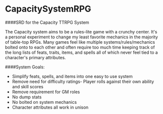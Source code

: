 # CapacitySystemRPG
####SRD for the Capacity TTRPG System

The Capacity system aims to be a rules-lite game with a crunchy center. It's a personal experiment to change my least favorite mechanics in the majority of table-top RPGs. Many games feel like multiple systems/rules/mechanics bolted onto to each other and often require too much time keeping track of the long lists of feats, traits, items, and spells all of which never feel tied to a character's primary attributes. 

####System Goals:

- Simplify feats, spells, and items into one easy to use system
- Remove need for difficulty ratings- Player rolls against their own ability and skill scores
- Remove requirement for GM roles
- No dump stats
- No bolted on system mechanics
- Character attributes all work in unison
